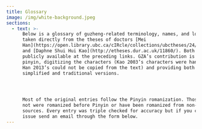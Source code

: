 ```yaml
---
title: Glossary
image: /img/white-background.jpeg
sections:
  - text: >-
      Below is a glossary of guzheng-related terminology, names, and locations
      taken directly from the theses of doctors [Mei
      Han](https://open.library.ubc.ca/cIRcle/collections/ubctheses/24/items/1.0073945)
      and [Daphne Shui Hui Kao](http://etheses.dur.ac.uk/11860/). Both are
      publicly available at the preceding links. GZA’s contribution is in adding
      pinyin, digitizing the characters (Kao 2003’s characters were handwritten;
      Han 2013’s could not be copied from the text) and providing both
      simplified and traditional versions.




      Most of the original entries follow the Pinyin romanization. Those that do
      not were romanized before Pinyin or have been romanized from non-Mandarin
      sources. Every entry was triple checked for accuracy but if you catch an
      issue send an email through the form below.
---
```


